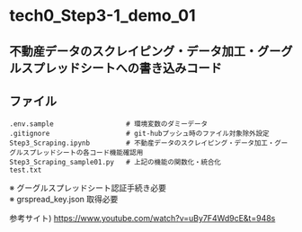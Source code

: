# tech0_Step3-1_demo_01

## 不動産データのスクレイピング・データ加工・グーグルスプレッドシートへの書き込みコード

## ファイル
```
.env.sample                  # 環境変数のダミーデータ
.gitignore                   # git-hubプッシュ時のファイル対象除外設定
Step3_Scraping.ipynb         # 不動産データのスクレイピング・データ加工・グーグルスプレッドシートの各コード機能確認用  
Step3_Scraping_sample01.py   # 上記の機能の関数化・統合化 
test.txt                     
```

※ グーグルスプレッドシート認証手続き必要  
※ grspread_key.json  取得必要  
  
参考サイト) https://www.youtube.com/watch?v=uBy7F4Wd9cE&t=948s
